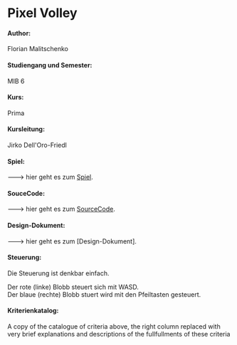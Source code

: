 # Pixel Volley

#### Author: <br>
Florian Malitschenko


#### Studiengang und Semester: <br>
MIB 6


#### Kurs:<br>
Prima


#### Kursleitung:<br>
Jirko Dell'Oro-Friedl


#### Spiel: <br>
---> hier geht es zum [Spiel](https://swampowl.github.io/PRIMA/PixelVolley/index.html).


#### SouceCode: <br>
---> hier geht es zum [SourceCode](https://github.com/Swampowl/PRIMA/tree/master/PixelVolley/Script/Source).


#### Design-Dokument: <br>
---> hier geht es zum [Design-Dokument].


#### Steuerung: <br>

Die Steuerung ist denkbar einfach. 

Der rote (linke) Blobb steuert sich mit WASD.<br>
Der blaue (rechte) Blobb stuert wird mit den Pfeiltasten gesteuert.


#### Kriterienkatalog:<br>
A copy of the catalogue of criteria above, the right column replaced with very brief explanations and descriptions of the fullfullments of these criteria
